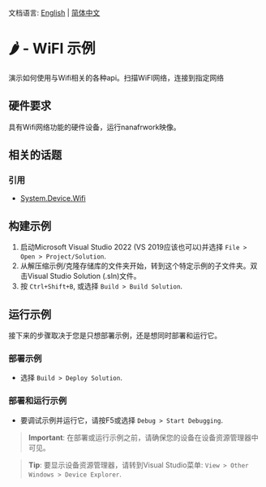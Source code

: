 文档语言: [English](README.md) | [简体中文](README.zh-cn.md)

# 🌶️ - WiFI 示例

演示如何使用与Wifi相关的各种api。扫描WiFI网络，连接到指定网络

## 硬件要求

具有Wifi网络功能的硬件设备，运行nanafrwork映像。

## 相关的话题

### 引用

- [System.Device.Wifi](http://docs.nanoframework.net/api/System.Device.Wifi.html)

## 构建示例

1. 启动Microsoft Visual Studio 2022 (VS 2019应该也可以)并选择 `File > Open > Project/Solution`.
1. 从解压缩示例/克隆存储库的文件夹开始，转到这个特定示例的子文件夹。双击Visual Studio Solution (.sln)文件。
1. 按 `Ctrl+Shift+B`, 或选择 `Build > Build Solution`.

## 运行示例

接下来的步骤取决于您是只想部署示例，还是想同时部署和运行它。

### 部署示例

- 选择 `Build > Deploy Solution`.

### 部署和运行示例

- 要调试示例并运行它，请按F5或选择 `Debug > Start Debugging`.

> **Important**: 在部署或运行示例之前，请确保您的设备在设备资源管理器中可见。

> **Tip**: 要显示设备资源管理器，请转到Visual Studio菜单: `View > Other Windows > Device Explorer`.
